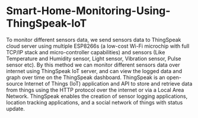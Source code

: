# Smart-Home-Monitoring-Using-ThingSpeak-IoT
To monitor different sensors data, we send sensors data to ThingSpeak cloud server using multiple ESP8266s (a low-cost Wi-Fi microchip with full TCP/IP stack and micro-controller capabilities) and sensors (Like Temperature and Humidity sensor, Light sensor, Vibration sensor, Pulse sensor etc). By this method we can monitor different sensors data over internet using ThingSpeak IoT server, and can view the logged data and graph over time on the ThingSpeak dashboard. ThingSpeak is an open-source Internet of Things (IoT) application and API to store and retrieve data from things using the HTTP protocol over the internet or via a Local Area Network. ThingSpeak enables the creation of sensor logging applications, location tracking applications, and a social network of things with status update.
